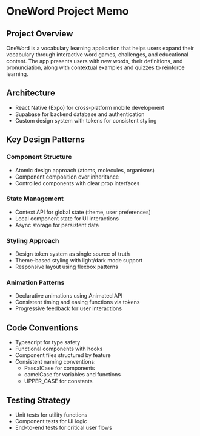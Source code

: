 # OneWord Project Memo

## Project Overview
OneWord is a vocabulary learning application that helps users expand their vocabulary through interactive word games, challenges, and educational content. The app presents users with new words, their definitions, and pronunciation, along with contextual examples and quizzes to reinforce learning.

## Architecture
- React Native (Expo) for cross-platform mobile development
- Supabase for backend database and authentication
- Custom design system with tokens for consistent styling

## Key Design Patterns

### Component Structure
- Atomic design approach (atoms, molecules, organisms)
- Component composition over inheritance
- Controlled components with clear prop interfaces

### State Management
- Context API for global state (theme, user preferences)
- Local component state for UI interactions
- Async storage for persistent data

### Styling Approach
- Design token system as single source of truth
- Theme-based styling with light/dark mode support
- Responsive layout using flexbox patterns

### Animation Patterns
- Declarative animations using Animated API
- Consistent timing and easing functions via tokens
- Progressive feedback for user interactions

## Code Conventions
- Typescript for type safety
- Functional components with hooks
- Component files structured by feature
- Consistent naming conventions:
  - PascalCase for components
  - camelCase for variables and functions
  - UPPER_CASE for constants

## Testing Strategy
- Unit tests for utility functions
- Component tests for UI logic
- End-to-end tests for critical user flows 